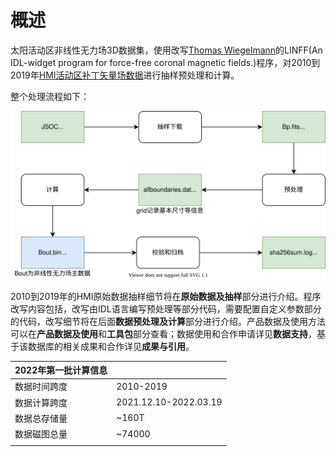 # 概述

太阳活动区非线性无力场3D数据集，使用改写[Thomas Wiegelmann](mailto:wiegelmann@mps.mpg.de)的LINFF(An IDL-widget program for force-free coronal magnetic fields.)程序，对2010到2019年[HMI活动区补丁矢量场数据](http://jsoc.stanford.edu/ajax/lookdata.html?ds=hmi.sharp_cea_720s)进行抽样预处理和计算。

整个处理流程如下：

![workflow.drawio](img/workflow.drawio.svg)

2010到2019年的HMI原始数据抽样细节将在**原始数据及抽样**部分进行介绍。程序改写内容包括，改写由IDL语言编写预处理等部分代码，需要配置自定义参数部分的代码，改写细节将在后面**数据预处理及计算**部分进行介绍。产品数据及使用方法可以在**产品数据及使用**和**工具包**部分查看；数据使用和合作申请详见**数据支持**，基于该数据库的相关成果和合作详见**成果与引用**。

| 2022年第一批计算信息 |                       |
| -------------------- | --------------------- |
| 数据时间跨度         | 2010-2019             |
| 数据计算跨度         | 2021.12.10-2022.03.19 |
| 数据总存储量         | ~160T                 |
| 数据磁图总量         | ~74000                |
|                      |                       |

